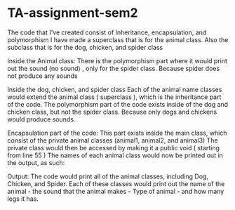 # TA-assignment-sem2

The code that I've created consist of Inheritance, encapsulation, and polymorphism
I have made a superclass that is for the animal class.
Also the subclass that is for the dog, chicken, and spider class

Inside the Animal class:
There is the polymorphism part where it would print out the sound (no sound) , only for the spider class. Because spider does not produce any sounds

Inside the dog, chicken, and spider class
Each of the animal name classes would extend the animal class ( superclass ), which is the inheritance part of the code.
The polymorphism part of the code exists inside of the dog and chicken class, but not the spider class. Because only dogs and chickens would produce sounds. 

Encapsulation part of the code:
This part exists inside the main class, which consist of the private animal classes (animal1, animal2, and animal3)
The private class would then be accessed by making it a public void ( starting from line 55 )
The names of each animal class would now be printed out in the output, as such:  

Output:
The code would print all of the animal classes, including Dog, Chicken, and Spider. Each of these classes would print out the name of the animal - the sound that the animal makes - Type of animal - and how many legs it has. 


